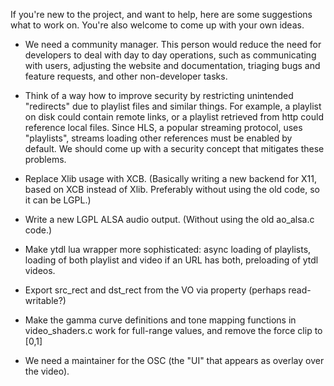 If you're new to the project, and want to help, here are some suggestions what to work on. You're also welcome to come up with your own ideas.

- We need a community manager. This person would reduce the need for developers to deal with day to day operations, such as communicating with users, adjusting the website and documentation, triaging bugs and feature requests, and other non-developer tasks.

- Think of a way how to improve security by restricting unintended "redirects" due to playlist files and similar things. For example, a playlist on disk could contain remote links, or a playlist retrieved from http could reference local files. Since HLS, a popular streaming protocol, uses "playlists", streams loading other references must be enabled by default. We should come up with a security concept that mitigates these problems.

- Replace Xlib usage with XCB. (Basically writing a new backend for X11, based on XCB instead of Xlib. Preferably without using the old code, so it can be LGPL.)

- Write a new LGPL ALSA audio output. (Without using the old ao_alsa.c code.)

- Make ytdl lua wrapper more sophisticated: async loading of playlists, loading of both playlist and video if an URL has both, preloading of ytdl videos.

- Export src_rect and dst_rect from the VO via property (perhaps read-writable?)

- Make the gamma curve definitions and tone mapping functions in video_shaders.c work for full-range values, and remove the force clip to [0,1]

- We need a maintainer for the OSC (the "UI" that appears as overlay over the video).